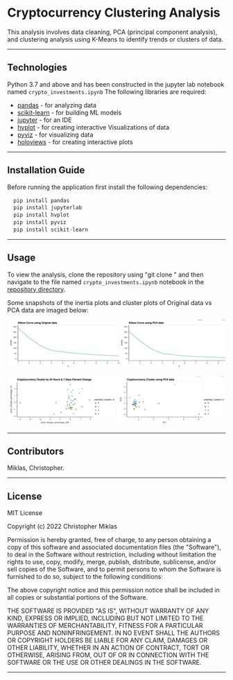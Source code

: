 # Cryptocurrency Clustering Analysis

This analysis involves data cleaning, PCA (principal component analysis), and clustering analysis using K-Means to identify trends or clusters of data. 


---

## Technologies

Python 3.7 and above and has been constructed in the jupyter lab notebook named ```crypto_investments.ipynb```
The following libraries are required:

- [pandas](https://pypi.org/project/pandas/) - for analyzing data
- [scikit-learn](https://pypi.org/project/scikit-learn/) - for building ML models
- [jupyter](https://pypi.org/project/jupyter/) - for an IDE
- [hvplot](https://pypi.org/project/hvplot/) - for creating interactive Visualizations of data
- [pyviz](https://pypi.org/project/pyviz/) - for visualizing data
- [holoviews](https://pypi.org/project/holoviews/) - for creating interactive plots

---

## Installation Guide

Before running the application first install the following dependencies:

```python
  pip install pandas
  pip install jupyterlab 
  pip install hvplot
  pip install pyviz
  pip install scikit-learn

```
---

## Usage
To view the analysis, clone the repository using "git clone <link>" and then navigate to the file named ```crypto_investments.ipynb``` notebook in the [repository directory](https://github.com/mightymiklas/KNN_PCA_Your_Crypto).

Some snapshots of the inertia plots and cluster plots of Original data vs PCA data are imaged below:

![inertia plots](https://github.com/Summi-Khanna/Challenge-10/blob/main/Images/elbow_curve.png)  


![cluster plots](https://github.com/Summi-Khanna/Challenge-10/blob/main/Images/cluster_plot.png) 
 

---

## Contributors
 
Miklas, Christopher.   

---

## License

MIT License

Copyright (c) 2022 Christopher Miklas

Permission is hereby granted, free of charge, to any person obtaining a copy
of this software and associated documentation files (the "Software"), to deal
in the Software without restriction, including without limitation the rights
to use, copy, modify, merge, publish, distribute, sublicense, and/or sell
copies of the Software, and to permit persons to whom the Software is
furnished to do so, subject to the following conditions:

The above copyright notice and this permission notice shall be included in all
copies or substantial portions of the Software.

THE SOFTWARE IS PROVIDED "AS IS", WITHOUT WARRANTY OF ANY KIND, EXPRESS OR
IMPLIED, INCLUDING BUT NOT LIMITED TO THE WARRANTIES OF MERCHANTABILITY,
FITNESS FOR A PARTICULAR PURPOSE AND NONINFRINGEMENT. IN NO EVENT SHALL THE
AUTHORS OR COPYRIGHT HOLDERS BE LIABLE FOR ANY CLAIM, DAMAGES OR OTHER
LIABILITY, WHETHER IN AN ACTION OF CONTRACT, TORT OR OTHERWISE, ARISING FROM,
OUT OF OR IN CONNECTION WITH THE SOFTWARE OR THE USE OR OTHER DEALINGS IN THE
SOFTWARE.

---